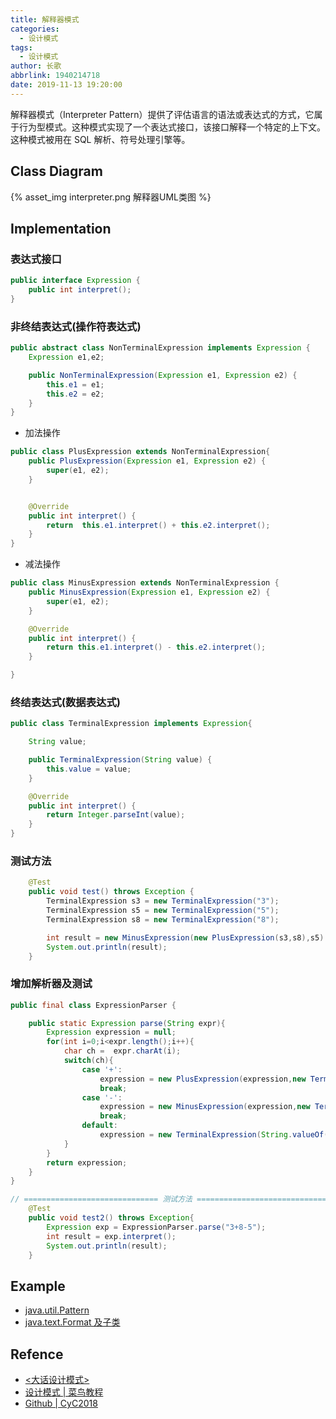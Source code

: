 ```yaml
---
title: 解释器模式
categories:
  - 设计模式
tags:
  - 设计模式
author: 长歌
abbrlink: 1940214718
date: 2019-11-13 19:20:00
---
```


解释器模式（Interpreter Pattern）提供了评估语言的语法或表达式的方式，它属于行为型模式。这种模式实现了一个表达式接口，该接口解释一个特定的上下文。这种模式被用在 SQL 解析、符号处理引擎等。
<!-- More -->

## Class Diagram
{% asset_img interpreter.png 解释器UML类图 %}

## Implementation
### 表达式接口
```java
public interface Expression {
    public int interpret();
}
```

### 非终结表达式(操作符表达式)
```java
public abstract class NonTerminalExpression implements Expression {
    Expression e1,e2;

    public NonTerminalExpression(Expression e1, Expression e2) {
        this.e1 = e1;
        this.e2 = e2;
    }
}
```
- 加法操作
```java
public class PlusExpression extends NonTerminalExpression{
    public PlusExpression(Expression e1, Expression e2) {
        super(e1, e2);
    }


    @Override
    public int interpret() {
        return  this.e1.interpret() + this.e2.interpret();
    }
}
```
- 减法操作
```java
public class MinusExpression extends NonTerminalExpression {
    public MinusExpression(Expression e1, Expression e2) {
        super(e1, e2);
    }

    @Override
    public int interpret() {
        return this.e1.interpret() - this.e2.interpret();
    }

}
```


### 终结表达式(数据表达式)
```java
public class TerminalExpression implements Expression{

    String value;

    public TerminalExpression(String value) {
        this.value = value;
    }

    @Override
    public int interpret() {
        return Integer.parseInt(value);
    }
}
```

### 测试方法
```java
    @Test
    public void test() throws Exception {
        TerminalExpression s3 = new TerminalExpression("3");
        TerminalExpression s5 = new TerminalExpression("5");
        TerminalExpression s8 = new TerminalExpression("8");

        int result = new MinusExpression(new PlusExpression(s3,s8),s5).interpret();
        System.out.println(result);
    }
```

### 增加解析器及测试
```java
public final class ExpressionParser {

    public static Expression parse(String expr){
        Expression expression = null;
        for(int i=0;i<expr.length();i++){
            char ch =  expr.charAt(i);
            switch(ch){
                case '+':
                    expression = new PlusExpression(expression,new TerminalExpression(String.valueOf(expr.charAt(++i))));
                    break;
                case '-':
                    expression = new MinusExpression(expression,new TerminalExpression(String.valueOf(expr.charAt(++i))));
                    break;
                default:
                    expression = new TerminalExpression(String.valueOf(ch));
            }
        }
        return expression;
    }
}

// ============================== 测试方法 ==============================
    @Test
    public void test2() throws Exception{
        Expression exp = ExpressionParser.parse("3+8-5");
        int result = exp.interpret();
        System.out.println(result);
    }
```

## Example
- [java.util.Pattern](http://docs.oracle.com/javase/8/docs/api/java/util/regex/Pattern.html)
- [java.text.Format 及子类](http://docs.oracle.com/javase/8/docs/api/java/text/Format.html)


## Refence
- [<大话设计模式>](https://book.douban.com/subject/2334288/)
- [设计模式 | 菜鸟教程](https://www.runoob.com/design-pattern/design-pattern-tutorial.html)
- [Github | CyC2018](https://github.com/CyC2018/CS-Notes/blob/master/notes/%E8%AE%BE%E8%AE%A1%E6%A8%A1%E5%BC%8F%20-%20%E7%9B%AE%E5%BD%95.md)